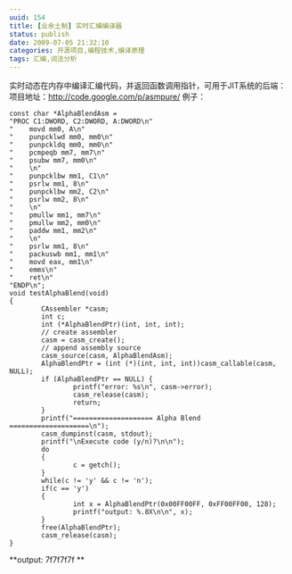 ```yaml
---
uuid: 154
title: [业余土制] 实时汇编编译器
status: publish
date: 2009-07-05 21:32:10
categories: 开源项目,编程技术,编译原理
tags: 汇编,词法分析
---
```

实时动态在内存中编译汇编代码，并返回函数调用指针，可用于JIT系统的后端： 项目地址：<http://code.google.com/p/asmpure/> 例子：

    const char *AlphaBlendAsm =
    "PROC C1:DWORD, C2:DWORD, A:DWORD\n"
    "    movd mm0, A\n"
    "    punpcklwd mm0, mm0\n"
    "    punpckldq mm0, mm0\n"
    "    pcmpeqb mm7, mm7\n"
    "    psubw mm7, mm0\n"
    "    \n"
    "    punpcklbw mm1, C1\n"
    "    psrlw mm1, 8\n"
    "    punpcklbw mm2, C2\n"
    "    psrlw mm2, 8\n"
    "    \n"
    "    pmullw mm1, mm7\n"
    "    pmullw mm2, mm0\n"
    "    paddw mm1, mm2\n"
    "    \n"
    "    psrlw mm1, 8\n"
    "    packuswb mm1, mm1\n"
    "    movd eax, mm1\n"
    "    emms\n"
    "    ret\n"
    "ENDP\n";
    void testAlphaBlend(void)
    {
            CAssembler *casm;
            int c;
            int (*AlphaBlendPtr)(int, int, int);
            // create assembler
            casm = casm_create();
            // append assembly source
            casm_source(casm, AlphaBlendAsm);
            AlphaBlendPtr = (int (*)(int, int, int))casm_callable(casm, NULL);
            if (AlphaBlendPtr == NULL) {
                    printf("error: %s\n", casm->error);
                    casm_release(casm);
                    return;
            }
            printf("==================== Alpha Blend ====================\n");
            casm_dumpinst(casm, stdout);
            printf("\nExecute code (y/n)?\n\n");
            do
            {
                    c = getch();
            }
            while(c != 'y' && c != 'n');
            if(c == 'y')
            {
                    int x = AlphaBlendPtr(0x00FF00FF, 0xFF00FF00, 128);
                    printf("output: %.8X\n\n", x);
            }
            free(AlphaBlendPtr);
            casm_release(casm);
    }

**output: 7f7f7f7f **

